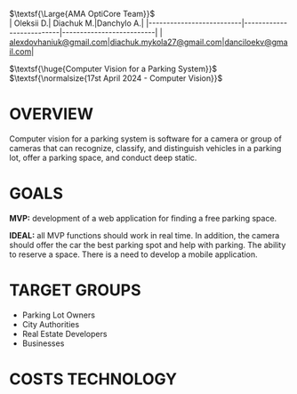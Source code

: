 $\textsf{\Large{AMA OptiCore Team}}$  
| Oleksii D.| Diachuk M.|Danchylo A.|
|--------------------------|--------------------------|--------------------------|
| alexdovhaniuk@gmail.com|diachuk.mykola27@gmail.com|danciloekv@gmail.com|



$\textsf{\huge{Computer Vision for a Parking System}}$    
$\textsf{\normalsize{17st April 2024 - Computer Vision}}$   


# OVERVIEW
Computer vision for a parking system is software for a camera or group of cameras that can recognize, classify, and distinguish vehicles in a parking lot, offer a parking space, and conduct deep static.  
# GOALS
**MVP:** development of a web application for finding a free parking space. 

**IDEAL:** all MVP functions should work in real time. In addition, the camera should offer the car the best parking spot and help with parking. The ability to reserve a space. There is a need to develop a mobile application.   
# TARGET GROUPS     
- Parking Lot Owners
- City Authorities
- Real Estate Developers
- Businesses

# COSTS TECHNOLOGY
